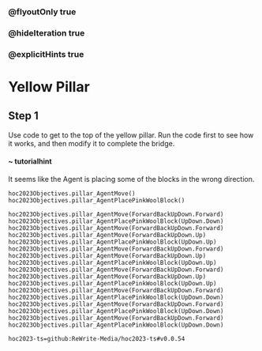 ### @flyoutOnly true
### @hideIteration true
### @explicitHints true

# Yellow Pillar

## Step 1
Use code to get to the top of the yellow pillar. Run the code first to see how it works, and then modify it to complete the bridge.

#### ~ tutorialhint 
It seems like the Agent is placing some of the blocks in the wrong direction.

```ghost
hoc2023Objectives.pillar_AgentMove()
hoc2023Objectives.pillar_AgentPlacePinkWoolBlock()
```
```template
hoc2023Objectives.pillar_AgentMove(ForwardBackUpDown.Forward)
hoc2023Objectives.pillar_AgentPlacePinkWoolBlock(UpDown.Down)
hoc2023Objectives.pillar_AgentMove(ForwardBackUpDown.Forward)
hoc2023Objectives.pillar_AgentMove(ForwardBackUpDown.Up)
hoc2023Objectives.pillar_AgentPlacePinkWoolBlock(UpDown.Up)
hoc2023Objectives.pillar_AgentMove(ForwardBackUpDown.Forward)
hoc2023Objectives.pillar_AgentMove(ForwardBackUpDown.Up)
hoc2023Objectives.pillar_AgentPlacePinkWoolBlock(UpDown.Up)
hoc2023Objectives.pillar_AgentMove(ForwardBackUpDown.Forward)
hoc2023Objectives.pillar_AgentMove(ForwardBackUpDown.Up)
hoc2023Objectives.pillar_AgentPlacePinkWoolBlock(UpDown.Up)
hoc2023Objectives.pillar_AgentMove(ForwardBackUpDown.Forward)
hoc2023Objectives.pillar_AgentPlacePinkWoolBlock(UpDown.Down)
hoc2023Objectives.pillar_AgentMove(ForwardBackUpDown.Forward)
hoc2023Objectives.pillar_AgentPlacePinkWoolBlock(UpDown.Down)
hoc2023Objectives.pillar_AgentMove(ForwardBackUpDown.Forward)
hoc2023Objectives.pillar_AgentPlacePinkWoolBlock(UpDown.Down)

```

```package
hoc2023-ts=github:ReWrite-Media/hoc2023-ts#v0.0.54
```